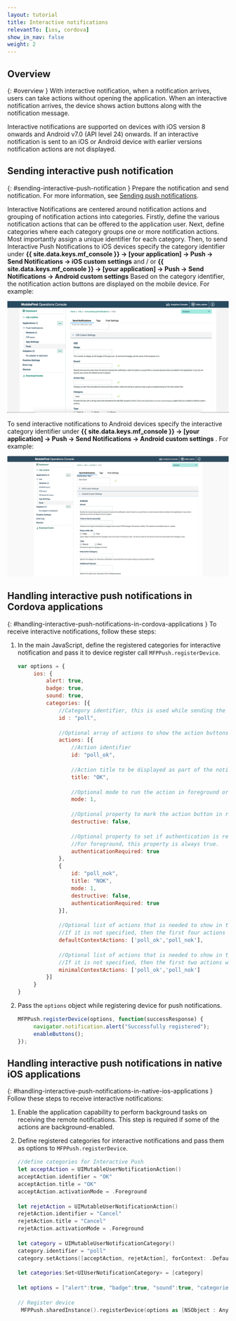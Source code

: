 ```yaml
---
layout: tutorial
title: Interactive notifications
relevantTo: [ios, cordova]
show_in_nav: false
weight: 2
---
```

<!-- NLS_CHARSET=UTF-8 -->
## Overview
{: #overview }
With interactive notification, when a notification arrives, users can take actions without opening the application. When an interactive notification arrives, the device shows action buttons along with the notification message.

Interactive notifications are supported on devices with iOS version 8 onwards and Android v7.0 (API level 24) onwards. If an interactive notification is sent to an iOS or Android device with earlier versions notification actions are not displayed.

## Sending interactive push notification
{: #sending-interactive-push-notification }
Prepare the notification and send notification. For more information, see [Sending push notifications](../../sending-notifications).

Interactive Notifications are centered around notification actions and grouping of notification actions into categories.  Firstly, define the various notification actions that can be offered to the application user.  Next, define categories where each category groups one or more notification actions.  Most importantly assign a unique identifier for each category.  Then, to send Interactive Push Notifications to iOS devices specify the category identifier under **{{ site.data.keys.mf_console }} → [your application] → Push → Send Notifications → iOS custom settings**  and / or  **{{ site.data.keys.mf_console }} → [your application] → Push → Send Notifications → Android custom settings**   Based on the category identifier, the notification action buttons are displayed on the mobile device. For example:

![Setting categories for iOS interactive notifications in the {{ site.data.keys.mf_console }}](categories-for-interactive-notifications.png)

To send interactive notifications to Android devices specify the interactive category identifier under  **{{ site.data.keys.mf_console }} → [your application] → Push → Send Notifications → Android custom settings** .   For example:

![Setting categories for iOS interactive notifications in the {{ site.data.keys.mf_console }}](android-settings-interactive-notifications.png)

## Handling interactive push notifications in Cordova applications
{: #handling-interactive-push-notifications-in-cordova-applications }
To receive interactive notifications, follow these steps:

1. In the main JavaScript, define the registered categories for interactive notification and pass it to device register call `MFPPush.registerDevice`.

   ```javascript
   var options = {
        ios: {
            alert: true,
            badge: true,
            sound: true,     
            categories: [{
                //Category identifier, this is used while sending the notification.
                id : "poll", 

                //Optional array of actions to show the action buttons along with the message.    
                actions: [{
                    //Action identifier
                    id: "poll_ok", 

                    //Action title to be displayed as part of the notification button.
                    title: "OK", 

                    //Optional mode to run the action in foreground or background. 1-foreground. 0-background. Default is foreground.
                    mode: 1,  

                    //Optional property to mark the action button in red color. Default is false.
                    destructive: false,

                    //Optional property to set if authentication is required or not before running the action.(Screen lock).
                    //For foreground, this property is always true.
                    authenticationRequired: true
                },
                {
                    id: "poll_nok",
                    title: "NOK",
                    mode: 1,
                    destructive: false,
                    authenticationRequired: true
                }],
                    
                //Optional list of actions that is needed to show in the case alert. 
                //If it is not specified, then the first four actions will be shown.
                defaultContextActions: ['poll_ok','poll_nok'],

                //Optional list of actions that is needed to show in the notification center, lock screen. 
                //If it is not specified, then the first two actions will be shown.
                minimalContextActions: ['poll_ok','poll_nok'] 
            }]     
        }
   }
   ```

2. Pass the `options` object while registering device for push notifications.

   ```javascript
   MFPPush.registerDevice(options, function(successResponse) {
  		navigator.notification.alert("Successfully registered");
  		enableButtons();
   });  
   ```

## Handling interactive push notifications in native iOS applications
{: #handling-interactive-push-notifications-in-native-ios-applications }
Follow these steps to receive interactive notifications:

1. Enable the application capability to perform background tasks on receiving the remote notifications. This step is required if some of the actions are background-enabled.
2. Define registered categories for interactive notifications and pass them as options to `MFPPush.registerDevice`.

   ```swift
   //define categories for Interactive Push
   let acceptAction = UIMutableUserNotificationAction()
   acceptAction.identifier = "OK"
   acceptAction.title = "OK"
   acceptAction.activationMode = .Foreground

   let rejetAction = UIMutableUserNotificationAction()
   rejetAction.identifier = "Cancel"
   rejetAction.title = "Cancel"
   rejetAction.activationMode = .Foreground

   let category = UIMutableUserNotificationCategory()
   category.identifier = "poll"
   category.setActions([acceptAction, rejetAction], forContext: .Default)

   let categories:Set<UIUserNotificationCategory> = [category]

   let options = ["alert":true, "badge":true, "sound":true, "categories": categories]

   // Register device
    MFPPush.sharedInstance().registerDevice(options as [NSObject : AnyObject], completionHandler: {(response: WLResponse!, error: NSError!) -> Void in
   ```
